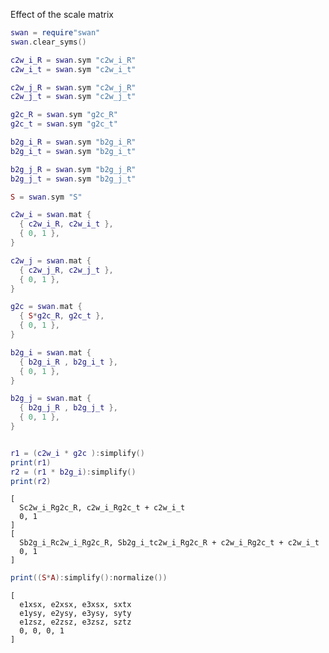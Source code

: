Effect of the scale matrix


```lua
swan = require"swan"
swan.clear_syms()

c2w_i_R = swan.sym "c2w_i_R"
c2w_i_t = swan.sym "c2w_i_t"

c2w_j_R = swan.sym "c2w_j_R"
c2w_j_t = swan.sym "c2w_j_t"

g2c_R = swan.sym "g2c_R"
g2c_t = swan.sym "g2c_t"

b2g_i_R = swan.sym "b2g_i_R"
b2g_i_t = swan.sym "b2g_i_t"

b2g_j_R = swan.sym "b2g_j_R"
b2g_j_t = swan.sym "b2g_j_t"

S = swan.sym "S"

c2w_i = swan.mat {
  { c2w_i_R, c2w_i_t },
  { 0, 1 },
}

c2w_j = swan.mat {
  { c2w_j_R, c2w_j_t },
  { 0, 1 },
}

g2c = swan.mat {
  { S*g2c_R, g2c_t },
  { 0, 1 },
}

b2g_i = swan.mat {
  { b2g_i_R , b2g_i_t },
  { 0, 1 },
}

b2g_j = swan.mat {
  { b2g_j_R , b2g_j_t },
  { 0, 1 },
}

```
```output[24](10/12/22 14:06:18)
```

```lua
r1 = (c2w_i * g2c ):simplify()
print(r1)
r2 = (r1 * b2g_i):simplify()
print(r2)
```
```output[27](10/12/22 14:07:00)
[
  Sc2w_i_Rg2c_R, c2w_i_Rg2c_t + c2w_i_t
  0, 1
]
[
  Sb2g_i_Rc2w_i_Rg2c_R, Sb2g_i_tc2w_i_Rg2c_R + c2w_i_Rg2c_t + c2w_i_t
  0, 1
]
```


```lua
print((S*A):simplify():normalize())
```
```output[14](10/12/22 13:36:47)
[
  e1xsx, e2xsx, e3xsx, sxtx
  e1ysy, e2ysy, e3ysy, syty
  e1zsz, e2zsz, e3zsz, sztz
  0, 0, 0, 1
]
```
